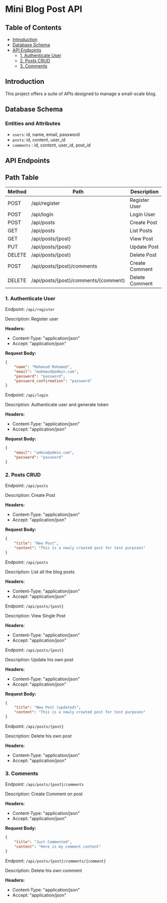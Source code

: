 # Mini Blog Post API

## Table of Contents

- [Introduction](#introduction)
- [Database Schema](#database-schema)
- [API Endpoints](#api-endpoints)
    - [1. Authenticate User](#1-authenticate-user)
    - [2. Posts CRUD](#2-posts-crud)
    - [3. Comments](#3-comments)

## Introduction

This project offers a suite of APIs designed to manage a small-scale blog.

## Database Schema

### Entities and Attributes

- `users`: id, name, email, password
- `posts`: id, content, user_id
- `comments` : id, content, user_id, post_id

## API Endpoints

## Path Table

| Method | Path                                 | Description    |
|--------|--------------------------------------|----------------|
| POST   | /api/register                        | Register User  |
| POST   | /api/login                           | Login User     |
| POST   | /api/posts                           | Create Post    |
| GET    | /api/posts                           | List Posts     |
| GET    | /api/posts/{post}                    | View Post      |
| PUT    | /api/posts/{post}                    | Update Post    |
| DELETE | /api/posts/{post}                    | Delete Post    |
| POST   | /api/posts/{post}/comments           | Create Comment |
| DELETE | /api/posts/{post}/comments/{comment} | Delete Comment |


### 1. Authenticate User

Endpoint: `/api/register`

Description: Register user

**Headers:**
- Content-Type: "application/json"
- Accept: "application/json"

**Request Body:**
```json
{
    "name": "Mahmoud Mohamed",
    "email": "mahmoud@admin.com",
    "password": "password",
    "password_confirmation": "password"
}

```

Endpoint: `/api/login`

Description: Authenticate user and generate token

**Headers:**
- Content-Type: "application/json"
- Accept: "application/json"

**Request Body:**
```json
{
    "email": "admin@admin.com",
    "password": "password"
}
```

### 2. Posts CRUD

Endpoint: `/api/posts`

Description: Create Post

**Headers:**
- Content-Type: "application/json"
- Accept: "application/json"

**Request Body:**
```json
{
    "title": "New Post",
    "content": "This is a newly created post for test purposes"
}
```

Endpoint: `/api/posts`

Description: List all the blog posts

**Headers:**
- Content-Type: "application/json"
- Accept: "application/json"

Endpoint: `/api/posts/{post}`

Description: View Single Post

**Headers:**
- Content-Type: "application/json"
- Accept: "application/json"

Endpoint: `/api/posts/{post}`

Description: Update his own post

**Headers:**
- Content-Type: "application/json"
- Accept: "application/json"

**Request Body:**
```json
{
    "title": "New Post (updated)",
    "content": "This is a newly created post for test purposes"
}
```


Endpoint: `/api/posts/{post}`

Description: Delete his own post

**Headers:**
- Content-Type: "application/json"
- Accept: "application/json"


### 3. Comments

Endpoint: `/api/posts/{post}/comments`

Description: Create Comment on post

**Headers:**
- Content-Type: "application/json"
- Accept: "application/json"

**Request Body:**
```json
{
    "title": "Just Commented",
    "content": "Here is my comment content"
}
```

Endpoint: `/api/posts/{post}/comments/{comment}`

Description: Delete his own comment

**Headers:**
- Content-Type: "application/json"
- Accept: "application/json"
